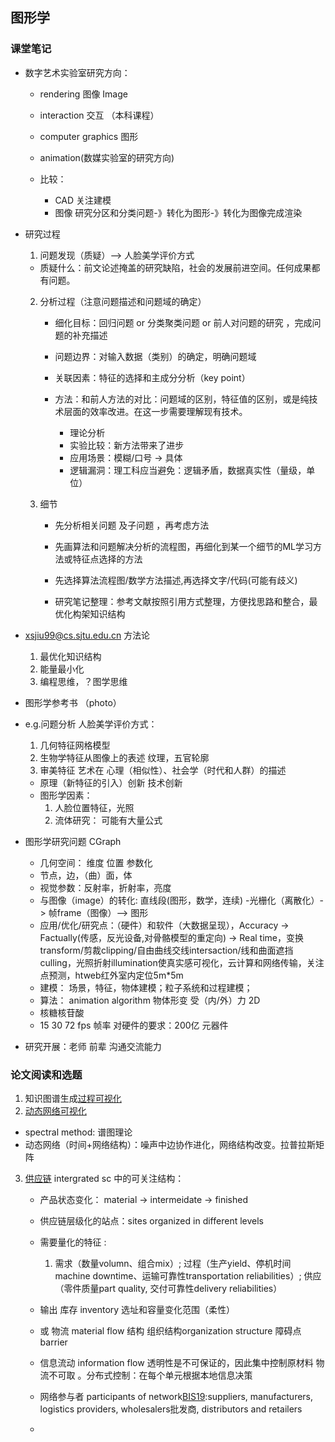 ## 图形学

### 课堂笔记

+ 数字艺术实验室研究方向：
  - rendering 图像 Image
  - interaction 交互 （本科课程）
  - computer graphics 图形
  - animation(数媒实验室的研究方向)

  - 比较：
    * CAD 关注建模
  	* 图像 研究分区和分类问题-》转化为图形-》转化为图像完成渲染

+ 研究过程
  1. 问题发现（质疑）--> 人脸美学评价方式
    * 质疑什么：前文论述掩盖的研究缺陷，社会的发展前进空间。任何成果都有问题。

  2. 分析过程（注意问题描述和问题域的确定）
      + 细化目标：回归问题 or 分类聚类问题 or 前人对问题的研究 ，完成问题的补充描述
      + 问题边界：对输入数据（类别）的确定，明确问题域
      + 关联因素：特征的选择和主成分分析（key point）
      + 方法：和前人方法的对比：问题域的区别，特征值的区别，或是纯技术层面的效率改进。在这一步需要理解现有技术。

        * 理论分析
        * 实验比较：新方法带来了进步
        * 应用场景：模糊/口号 -> 具体
        * 逻辑漏洞：理工科应当避免：逻辑矛盾，数据真实性（量级，单位）

  3. 细节
      * 先分析相关问题 及子问题 ，再考虑方法

      * 先画算法和问题解决分析的流程图，再细化到某一个细节的ML学习方法或特征点选择的方法

      * 先选择算法流程图/数学方法描述,再选择文字/代码(可能有歧义)

      * 研究笔记整理：参考文献按照引用方式整理，方便找思路和整合，最优化构架知识结构

 + xsjiu99@cs.sjtu.edu.cn 方法论
   1. 最优化知识结构
   2. 能量最小化
   3. 编程思维，？图学思维

+ 图形学参考书 （photo）

+ e.g.问题分析 人脸美学评价方式：
  1. 几何特征网格模型
  2. 生物学特征从图像上的表述 纹理，五官轮廓
  3. 审美特征 艺术在 心理（相似性）、社会学（时代和人群）的描述

  + 原理（新特征的引入）创新 技术创新
  + 图形学因素：
    1. 人脸位置特征，光照
    2. 流体研究： 可能有大量公式

+ 图形学研究问题 CGraph 
  
  - 几何空间： 维度 位置 参数化
  - 节点，边，（曲）面，体
  - 视觉参数：反射率，折射率，亮度
  - 与图像（image）的转化: 直线段(图形，数学，连续) -光栅化（离散化）-> 帧frame（图像）--> 图形
  - 应用/优化/研究点：（硬件）和软件（大数据呈现），Accuracy -> Factually(传感，反光设备,对骨骼模型的重定向) -> Real time，变换transform/剪裁clipping/自由曲线交线intersaction/线和曲面遮挡culling，光照折射illumination使真实感可视化，云计算和网络传输，关注点预测，htweb红外室内定位5m*5m
  - 建模： 场景，特征，物体建模；粒子系统和过程建模；
  - 算法： animation algorithm 物体形变 受（内/外）力 2D
  - 核糖核苷酸
  - 15 30 72 fps 帧率 对硬件的要求：200亿 元器件
  
+ 研究开展：老师 前辈 沟通交流能力

### 论文阅读和选题

1. 知识图谱生成[过程可视化](https://medium.com/@sderymail/challenges-of-knowledge-graph-part-1-d9ffe9e35214)
2. [动态网络可视化](http://www.lix.polytechnique.fr/~maks/papers/SpectralMeasures.pdf)
  + spectral method: 谱图理论
  + 动态网络（时间+网络结构）：噪声中边协作进化，网络结构改变。拉普拉斯矩阵
  
3. [供应链](https://pdfs.semanticscholar.org/c96d/3bc5fa74dc01acc70a6212a583f909435cca.pdf) intergrated sc 中的可关注结构：
	+ 产品状态变化： material -> intermeidate -> finished 
	+ 供应链层级化的站点：sites organized in different levels 
	+ 需要量化的特征 :
	  1. 需求（数量volumn、组合mix）; 过程（生产yield、停机时间machine downtime、运输可靠性transportation reliabilities）; 供应（零件质量part quality, 交付可靠性delivery reliabilities）
	  
	+ 输出  库存 inventory 选址和容量变化范围（柔性）
	+ 或 物流 material flow 结构 组织结构organization structure 障碍点barrier
	+ 信息流动 information flow 透明性是不可保证的，因此集中控制原材料 物流不可取 。分布式控制：在每个单元根据本地信息决策
	+ 网络参与者 participants of network[BIS19](https://link.springer.com/chapter/10.1007/978-3-030-20482-2_16#Sec5):suppliers, manufacturers, logistics providers, wholesalers批发商, distributors and retailers
	+ 
